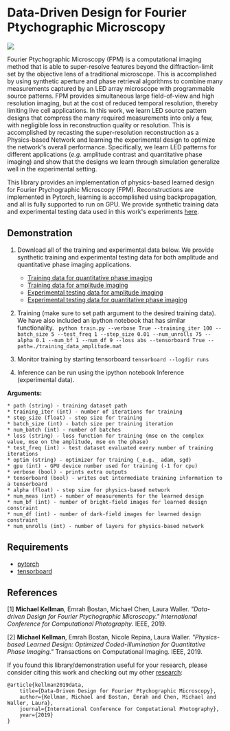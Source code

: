 # Data-Driven Design for Fourier Ptychographic Microscopy

![](https://people.eecs.berkeley.edu/~kellman/topics/iccp_fpm_2019/iccp_fpm_2019-03.png)

Fourier Ptychographic Microscopy (FPM) is a computational imaging method that is able to super-resolve features beyond the diffraction-limit set by the objective lens of a traditional microscope. This is accomplished by using synthetic aperture and phase retrieval algorithms to combine many measurements captured by an LED array microscope with programmable source patterns. FPM provides simultaneous large field-of-view and high resolution imaging, but at the cost of reduced temporal resolution, thereby limiting live cell applications. In this work, we learn LED source pattern designs that compress the many required measurements into only a few, with negligible loss in reconstruction quality or resolution. This is accomplished by recasting the super-resolution reconstruction as a Physics-based Network and learning the experimental design to optimize the network's overall performance. Specifically, we learn LED patterns for different applications (_e.g._ amplitude contrast and quantitative phase imaging) and show that the designs we learn through simulation generalize well in the experimental setting.

This library provides an implementation of physics-based learned design for Fourier Ptychographic Microscopy (FPM). Reconstructions are implemented in Pytorch, learning is accomplished using backpropagation, and all is fully supported to run on GPU. We provide synthetic training data and experimental testing data used in this work's experiments [here]([data]).

## Demonstration

1. Download all of the training and experimental data below. We provide synthetic training and experimental testing data for both amplitude and quantitative phase imaging applications.
    * [Training data for quantitative phase imaging](https://drive.google.com/file/d/1oQ-K53pDB4ilDVFOLxTe8r3xjR3NBViM/view)
    * [Training data for amplitude imaging](https://drive.google.com/file/d/1kM_ub7yTCrh68ADykjiCUHCXAI6ou7w4/view)
    * [Experimental testing data for amplitude imaging](https://drive.google.com/a/berkeley.edu/file/d/1U41k1hFSJ3FS6rh6etAAdX9AkTCUXRsK/view?usp=sharing)
    * [Experimental testing data for quantitative phase imaging](https://drive.google.com/a/berkeley.edu/file/d/1vfvI_AqS5XGdLabum4dB0jOl2u0AAFVy/view?usp=sharing)

2. Training (make sure to set path argument to the desired training data). We have also included an ipython notebook that has similar functionality.
``` python train.py --verbose True --training_iter 100 --batch_size 5 --test_freq 1 --step_size 0.01 --num_unrolls 75 --alpha 0.1 --num_bf 1 --num_df 9 --loss abs --tensorboard True --path=./training_data_amplitude.mat```
    
3. Monitor training by starting tensorboard
```tensorboard --logdir runs```

4. Inference can be run using the ipython notebook Inference (experimental data).


**Arguments:**

    * path (string) - training dataset path
    * training_iter (int) - number of iterations for training
    * step_size (float) - step size for training
    * batch_size (int) - batch size per training iteration
    * num_batch (int) - number of batches
    * loss (string) - loss function for training (mse on the complex value, mse on the amplitude, mse on the phase)
    * test_freq (int) - test dataset evaluated every number of training iterations
    * optim (string) - optimizer for training (_e.g._ adam, sgd)
    * gpu (int) - GPU device number used for training (-1 for cpu)
    * verbose (bool) - prints extra outputs
    * tensorboard (bool) - writes out intermediate training information to a tensorboard
    * alpha (float) - step size for physics-based network
    * num_meas (int) - number of measurements for the learned design
    * num_bf (int) - number of bright-field images for learned design constraint
    * num_df (int) - number of dark-field images for learned design constraint
    * num_unrolls (int) - number of layers for physics-based network

## Requirements

* [pytorch](https://pytorch.org/)
* [tensorboard](https://pypi.org/project/tensorboard/)

## References

[1] **Michael Kellman**, Emrah Bostan, Michael Chen, Laura Waller. _"Data-driven Design for Fourier Ptychographic Microscopy." International Conference for Computational Photography_. IEEE, 2019.

[2] **Michael Kellman**, Emrah Bostan, Nicole Repina, Laura Waller. _"Physics-based Learned Design: Optimized Coded-Illumination for Quantitative Phase Imaging."_ Transactions on Computational Imaging. IEEE, 2019.

If you found this library/demonstration useful for your research, please consider citing this work and checking out my other [research]:

```
@article{kellman2019data,
    title={Data-Driven Design for Fourier Ptychographic Microscopy},
    author={Kellman, Michael and Bostan, Emrah and Chen, Michael and Waller, Laura},
    journal={International Conference for Computational Photography},
    year={2019}
}
```
[data]:https://drive.google.com/open?id=1vfvI_AqS5XGdLabum4dB0jOl2u0AAFVy
[research]:https://people.eecs.berkeley.edu/~kellman/
